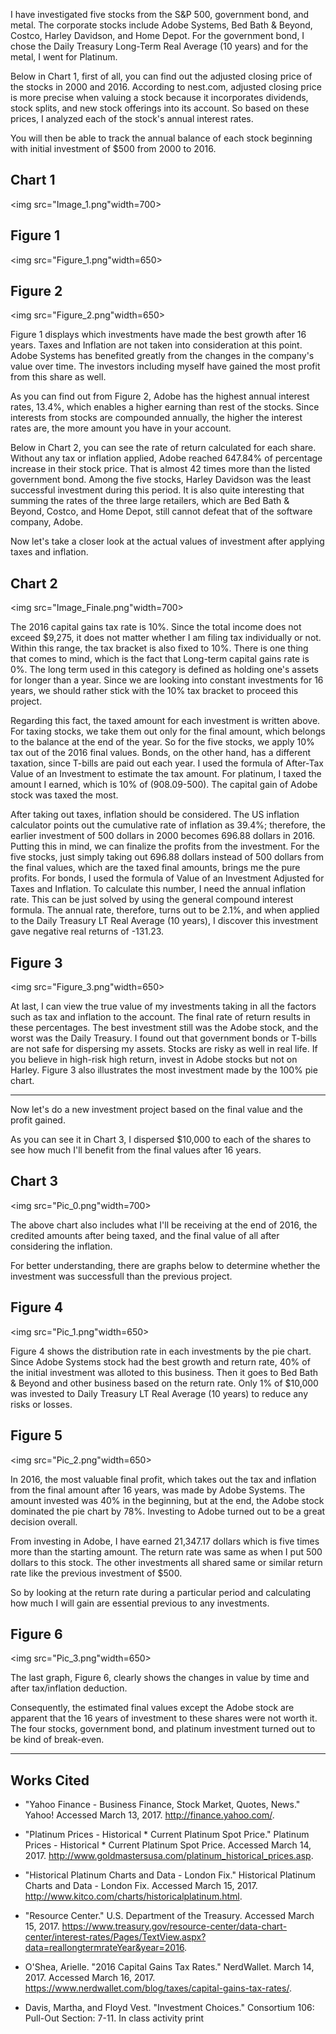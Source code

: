 I have investigated five stocks from the S&P 500, government bond, and metal. The corporate stocks include Adobe Systems, Bed Bath & Beyond, Costco, Harley Davidson, and Home Depot. For the government bond, I chose the Daily Treasury Long-Term Real Average (10 years) and for the metal, I went for Platinum.

Below in Chart 1, first of all, you can find out the adjusted closing price of the stocks in 2000 and 2016. According to nest.com, adjusted closing price is more precise when valuing a stock because it incorporates dividends, stock splits, and new stock offerings into its account. So based on these prices, I analyzed each of the stock's annual interest rates.

You will then be able to track the annual balance of each stock beginning with initial investment of $500 from 2000 to 2016.

## Chart 1

<img src="Image_1.png"width=700>

## Figure 1

<img src="Figure_1.png"width=650>

## Figure 2

<img src="Figure_2.png"width=650>

Figure 1 displays which investments have made the best growth after 16 years. Taxes and Inflation are not taken into consideration at this point. Adobe Systems has benefited greatly from the changes in the company's value over time. The investors including myself have gained the most profit from this share as well.

As you can find out from Figure 2, Adobe has the highest annual interest rates, 13.4%, which enables a higher earning than rest of the stocks. Since interests from stocks are compounded annually, the higher the interest rates are, the more amount you have in your account.

Below in Chart 2, you can see the rate of return calculated for each share. Without any tax or inflation applied, Adobe reached 647.84% of percentage increase in their stock price. That is almost 42 times more than the listed government bond. Among the five stocks, Harley Davidson was the least successful investment during this period. It is also quite interesting that summing the rates of the three large retailers, which are Bed Bath & Beyond, Costco, and Home Depot, still cannot defeat that of the software company, Adobe.

Now let's take a closer look at the actual values of investment after applying taxes and inflation.

## Chart 2

<img src="Image_Finale.png"width=700>

The 2016 capital gains tax rate is 10%. Since the total income does not exceed $9,275, it does not matter whether I am filing tax individually or not. Within this range, the tax bracket is also fixed to 10%. There is one thing that comes to mind, which is the fact that Long-term capital gains rate is 0%. The long term used in this category is defined as holding one's assets for longer than a year. Since we are looking into constant investments for 16 years, we should rather stick with the 10% tax bracket to proceed this project.

Regarding this fact, the taxed amount for each investment is written above. For taxing stocks, we take them out only for the final amount, which belongs to the balance at the end of the year. So for the five stocks, we apply 10% tax out of the 2016 final values. Bonds, on the other hand, has a different taxation, since T-bills are paid out each year. I used the formula of After-Tax Value of an Investment to estimate the tax amount. For platinum, I taxed the amount I earned, which is 10% of (908.09-500). The capital gain of Adobe stock was taxed the most.

After taking out taxes, inflation should be considered. The US inflation calculator points out the cumulative rate of inflation as 39.4%; therefore, the earlier investment of 500 dollars in 2000 becomes 696.88 dollars in 2016. Putting this in mind, we can finalize the profits from the investment. For the five stocks, just simply taking out 696.88 dollars instead of 500 dollars from the final values, which are the taxed final amounts, brings me the pure profits. For bonds, I used the formula of Value of an Investment Adjusted for Taxes and Inflation. To calculate this number, I need the annual inflation rate. This can be just solved by using the general compound interest formula. The annual rate, therefore, turns out to be 2.1%, and when applied to the Daily Treasury LT Real Average (10 years), I discover this investment gave negative real returns of -131.23.

## Figure 3

<img src="Figure_3.png"width=650>

At last, I can view the true value of my investments taking in all the factors such as tax and inflation to the account. The final rate of return results in these percentages. The best investment still was the Adobe stock, and the worst was the Daily Treasury. I found out that government bonds or T-bills are not safe for dispersing my assets. Stocks are risky as well in real life. If you believe in high-risk high return, invest in Adobe stocks but not on Harley. Figure 3 also illustrates the most investment made by the 100% pie chart.

------------------


Now let's do a new investment project based on the final value and the profit gained.

As you can see it in Chart 3, I dispersed $10,000 to each of the shares to see how much I'll benefit from the final values after 16 years.

## Chart 3
<img src="Pic_0.png"width=700>

The above chart also includes what I'll be receiving at the end of 2016, the credited amounts after being taxed, and the final value of all after considering the inflation.

For better understanding, there are graphs below to determine whether the investment was successfull than the previous project.

## Figure 4
<img src="Pic_1.png"width=650>

Figure 4 shows the distribution rate in each investments by the pie chart. Since Adobe Systems stock had the best growth and return rate, 40% of the initial investment was alloted to this business. Then it goes to Bed Bath & Beyond and other business based on the return rate. Only 1% of $10,000 was invested to  Daily Treasury LT Real Average (10 years) to reduce any risks or losses.

## Figure 5
<img src="Pic_2.png"width=650>

In 2016, the most valuable final profit, which takes out the tax and inflation from the final amount after 16 years, was made by Adobe Systems. The amount invested was 40% in the beginning, but at the end, the Adobe stock dominated the pie chart by 78%. Investing to Adobe turned out to be a great decision overall.

From investing in Adobe, I have earned 21,347.17 dollars which is five times more than the starting amount. The return rate was same as when I put 500 dollars to this stock. The other investments all shared same or similar return rate like the previous investment of $500. 

So by looking at the return rate during a particular period and calculating how much I will gain are essential previous to any investments. 

## Figure 6
<img src="Pic_3.png"width=650>

The last graph, Figure 6, clearly shows the changes in value by time and after tax/inflation deduction.

Consequently, the estimated final values except the Adobe stock are apparent that the 16 years of investment to these shares were not worth it. The four stocks, government bond, and platinum investment turned out to be kind of break-even.

------------------

## Works Cited

- "Yahoo Finance - Business Finance, Stock Market, Quotes, News." Yahoo! Accessed March 13, 2017. http://finance.yahoo.com/.

- "Platinum Prices - Historical * Current Platinum Spot Price." Platinum Prices - Historical * Current Platinum Spot Price. Accessed March 14, 2017. http://www.goldmastersusa.com/platinum_historical_prices.asp.

- "Historical Platinum Charts and Data - London Fix." Historical Platinum Charts and Data - London Fix. Accessed March 15, 2017. http://www.kitco.com/charts/historicalplatinum.html.

- "Resource Center." U.S. Department of the Treasury. Accessed March 15, 2017. https://www.treasury.gov/resource-center/data-chart-center/interest-rates/Pages/TextView.aspx?data=reallongtermrateYear&year=2016.

- O'Shea, Arielle. "2016 Capital Gains Tax Rates." NerdWallet. March 14, 2017. Accessed March 16, 2017. https://www.nerdwallet.com/blog/taxes/capital-gains-tax-rates/.

- Davis, Martha, and Floyd Vest. "Investment Choices." Consortium 106: Pull-Out Section: 7-11. In class activity print
